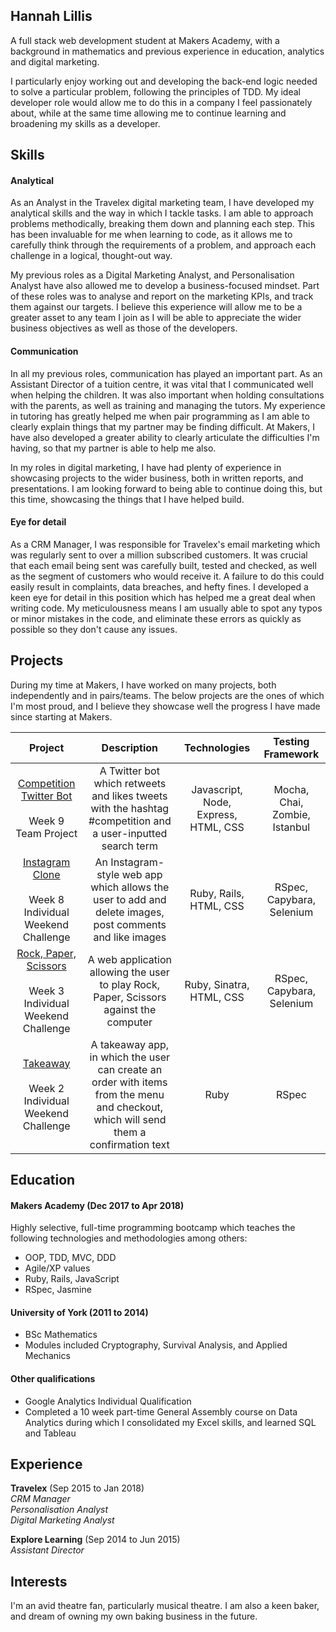 ## Hannah Lillis

A full stack web development student at Makers Academy, with a background in mathematics and previous experience in education, analytics and digital marketing.

I particularly enjoy working out and developing the back-end logic needed to solve a particular problem, following the principles of TDD. My ideal developer role would allow me to do this in a company I feel passionately about, while at the same time allowing me to continue learning and broadening my skills as a developer.

## Skills

#### Analytical

As an Analyst in the Travelex digital marketing team, I have developed my analytical skills and the way in which I tackle tasks. I am able to approach problems methodically, breaking them down and planning each step. This has been invaluable for me when learning to code, as it allows me to carefully think through the requirements of a problem, and approach each challenge in a logical, thought-out way.

My previous roles as a Digital Marketing Analyst, and Personalisation Analyst have also allowed me to develop a business-focused mindset. Part of these roles was to analyse and report on the marketing KPIs, and track them against our targets. I believe this experience will allow me to be a greater asset to any team I join as I will be able to appreciate the wider business objectives as well as those of the developers.  

#### Communication

In all my previous roles, communication has played an important part. As an Assistant Director of a tuition centre, it was vital that I communicated well when helping the children. It was also important when holding consultations with the parents, as well as training and managing the tutors. My experience in tutoring has greatly helped me when pair programming as I am able to clearly explain things that my partner may be finding difficult. At Makers, I have also developed a greater ability to clearly articulate the difficulties I'm having, so that my partner is able to help me also.

In my roles in digital marketing, I have had plenty of experience in showcasing projects to the wider business, both in written reports, and presentations. I am looking forward to being able to continue doing this, but this time, showcasing the things that I have helped build.

#### Eye for detail

As a CRM Manager, I was responsible for Travelex's email marketing which was regularly sent to over a million subscribed customers. It was crucial that each email being sent was carefully built, tested and checked, as well as the segment of customers who would receive it. A failure to do this could easily result in complaints, data breaches, and hefty fines. I developed a keen eye for detail in this position which has helped me a great deal when writing code. My meticulousness means I am usually able to spot any typos or minor mistakes in the code, and eliminate these errors as quickly as possible so they don't cause any issues.

## Projects

During my time at Makers, I have worked on many projects, both independently and in pairs/teams. The below projects are the ones of which I'm most proud, and I believe they showcase well the progress I have made since starting at Makers.

| Project         | Description     | Technologies    | Testing Framework |
| :------------: | :-------------: | :-------------: | :-------------: |
| [Competition Twitter Bot ](https://github.com/Jestfer/chillJam)<br><br> Week 9 Team Project | A Twitter bot which retweets and likes tweets with the hashtag #competition and a user-inputted search term | Javascript, Node, Express, HTML, CSS | Mocha, Chai, Zombie, Istanbul |
| [Instagram Clone](https://github.com/hannahlillis/instagram-challenge)<br><br>Week 8 Individual Weekend Challenge  | An Instagram-style web app which allows the user to add and delete images, post comments and like images | Ruby, Rails, HTML, CSS | RSpec, Capybara, Selenium |
|[Rock, Paper, Scissors](https://github.com/hannahlillis/rps-challenge) <br><br>Week 3 Individual Weekend Challenge | A web application allowing the user to play Rock, Paper, Scissors against the computer | Ruby, Sinatra, HTML, CSS | RSpec, Capybara, Selenium |
| [Takeaway](https://github.com/hannahlillis/takeaway-challenge)<br><br>Week 2 Individual Weekend Challenge | A takeaway app, in which the user can create an order with items from the menu and checkout, which will send them a confirmation text| Ruby | RSpec |


## Education

#### Makers Academy (Dec 2017 to Apr 2018)

Highly selective, full-time programming bootcamp which teaches the following technologies and methodologies among others:

- OOP, TDD, MVC, DDD
- Agile/XP values
- Ruby, Rails, JavaScript
- RSpec, Jasmine

#### University of York (2011 to 2014)

- BSc Mathematics
- Modules included Cryptography, Survival Analysis, and Applied Mechanics

#### Other qualifications

- Google Analytics Individual Qualification
- Completed a 10 week part-time General Assembly course on Data Analytics during which I consolidated my Excel skills, and learned SQL and Tableau

## Experience

**Travelex** (Sep 2015 to Jan 2018)    
*CRM Manager*  
*Personalisation Analyst*  
*Digital Marketing Analyst*    

**Explore Learning** (Sep 2014 to Jun 2015)   
*Assistant Director*  

## Interests
I'm an avid theatre fan, particularly musical theatre. I am also a keen baker, and dream of owning my own baking business in the future. 
